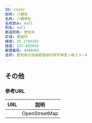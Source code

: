```yaml
---
ID: r4z62
総称: 八幡宮
名称: 八幡神社
名称読み: null
別名: null
都道府県: 愛知県
区域: 豊根村
緯度: 35.1794102
経度: 137.683059
郵便番号: 4490405
住所: 愛知県北設楽郡豊根村坂宇場宮ノ嶋２９−４
---
```


## その他

### 参考URL

| URL | 説明          |
| --- | ------------- |
|     | OpenStreetMap |
